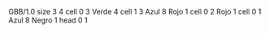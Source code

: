 <gs-board without-header> GBB/1.0
size 3 4
cell 0 3 Verde 4 
cell 1 3 Azul 8 Rojo 1 
cell 0 2 Rojo 1 
cell 0 1 Azul 8 Negro 1 
head 0 1 </gs-board>